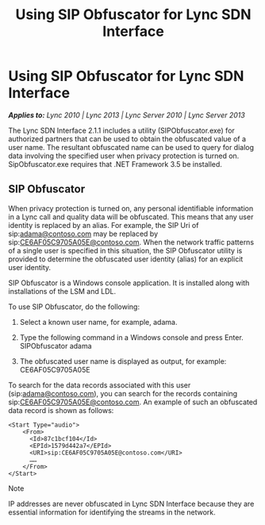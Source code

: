 ﻿---
title: Using SIP Obfuscator for Lync SDN Interface
TOCTitle: Using SIP Obfuscator for Lync SDN Interface
ms:assetid: d71f5c20-627e-43ed-8127-53e0d1c193ad
ms:mtpsurl: https://msdn.microsoft.com/en-us/library/Dn785221(v=office.15)
ms:contentKeyID: 62952705
ms.date: 02/16/2015
mtps_version: v=office.15
---

# Using SIP Obfuscator for Lync SDN Interface


_**Applies to:** Lync 2010 | Lync 2013 | Lync Server 2010 | Lync Server 2013_

The Lync SDN Interface 2.1.1 includes a utility (SIPObfuscator.exe) for authorized partners that can be used to obtain the obfuscated value of a user name. The resultant obfuscated name can be used to query for dialog data involving the specified user when privacy protection is turned on. SipObfuscator.exe requires that .NET Framework 3.5 be installed.

## SIP Obfuscator

When privacy protection is turned on, any personal identifiable information in a Lync call and quality data will be obfuscated. This means that any user identity is replaced by an alias. For example, the SIP Uri of sip:adama@contoso.com may be replaced by sip:CE6AF05C9705A05E@contoso.com. When the network traffic patterns of a single user is specified in this situation, the SIP Obfuscator utility is provided to determine the obfuscated user identity (alias) for an explicit user identity.

SIP Obfuscator is a Windows console application. It is installed along with installations of the LSM and LDL.

To use SIP Obfuscator, do the following:

1.  Select a known user name, for example, adama.

2.  Type the following command in a Windows console and press Enter.  
    SIPObfuscator adama

3.  The obfuscated user name is displayed as output, for example:  
    CE6AF05C9705A05E

To search for the data records associated with this user (sip:adama@contoso.com), you can search for the records containing sip:CE6AF05C9705A05E@contoso.com. An example of such an obfuscated data record is shown as follows:

    <Start Type="audio">
        <From>
          <Id>87c1bcf104</Id>
          <EPId>1579d442a7</EPId>
          <URI>sip:CE6AF05C9705A05E@contoso.com</URI>
          ……
        </From>
    </Start>


> [!NOTE]
> <P>IP addresses are never obfuscated in Lync SDN Interface because they are essential information for identifying the streams in the network.</P>


